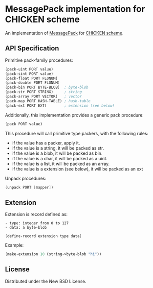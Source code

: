 MessagePack implementation for CHICKEN scheme
=============================================

An implementation of [MessagePack](http://msgpack.org/) for [CHICKEN scheme](https://www.call-cc.org/).

API Specification
-----------------

Primitive pack-family procedures:

```scheme
(pack-uint PORT value)
(pack-sint PORT value)
(pack-float PORT FLONUM)
(pack-double PORT FLONUM)
(pack-bin PORT BYTE-BLOB)  ; byte-blob
(pack-str PORT STRING)     ; string
(pack-array PORT VECTOR)   ; vector
(pack-map PORT HASH-TABLE) ; hash-table
(pack-ext PORT EXT)        ; extension (see below)
```

Additionally, this implementation provides a generic pack procedure:

```scheme
(pack PORT value)
```

This procedure will call primitive type packers, with the following rules:

- if the value has a packer, apply it.
- if the value is a string, it will be packed as str.
- if the value is a blob, it will be packed as bin.
- if the value is a char, it will be packed as a uint.
- if the value is a list, it will be packed as an array.
- if the value is a extension (see below), it will be packed as an ext

Unpack procedures:

```scheme
(unpack PORT [mapper])
```

Extension
---------

Extension is record defined as:

```
- type: integer from 0 to 127
- data: a byte-blob

(define-record extension type data)
```

Example:

```scheme
(make-extension 10 (string->byte-blob "hi"))
```


License
-------

Distributed under the New BSD License.
